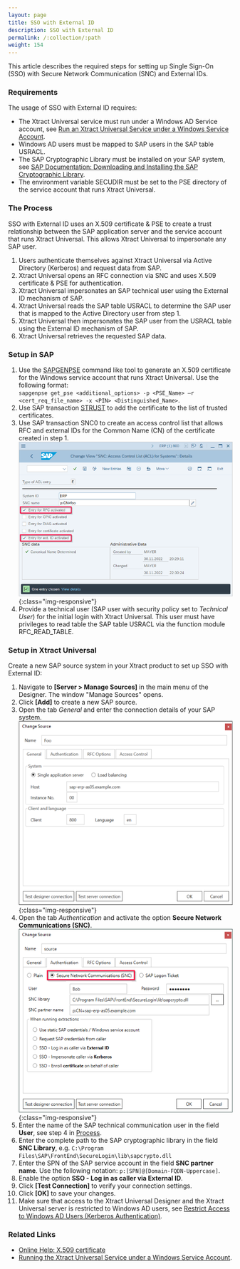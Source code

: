 ```yaml
---
layout: page
title: SSO with External ID
description: SSO with External ID
permalink: /:collection/:path
weight: 154
---
```


This article describes the required steps for setting up Single Sign-On (SSO) with Secure Network Communication (SNC) and External IDs.

### Requirements

The usage of SSO with External ID requires:
- The Xtract Universal service must run under a Windows AD Service account, see [Run an Xtract Universal Service under a Windows Service Account](https://help.theobald-software.com/en/xtract-universal/advanced-techniques/service-account).
- Windows AD users must be mapped to SAP users in the SAP table USRACL.
- The SAP Cryptographic Library must be installed on your SAP system, see [SAP Documentation: Downloading and Installing the SAP Cryptographic Library](https://help.sap.com/docs/SAP_IDENTITY_MANAGEMENT/4773a9ae1296411a9d5c24873a8d418c/3d4ece540ae64e30997498025e37f686.html?locale=en-US).
- The environment variable SECUDIR must be set to the PSE directory of the service account that runs Xtract Universal.


### The Process

SSO with External ID uses an X.509 certificate & PSE to create a trust relationship between the SAP application server and the service account that runs Xtract Universal.
This allows Xtract Universal to impersonate any SAP user.
<!---
Xtract Universal first logs into SAP as a technical user and checks for an SNC mapping of the caller's Windows identity in SAP table USRACL.
If the Windows user is found, Xtract Universal logs in as the mapped SAP user and performs the actual extraction.
--->

1. Users authenticate themselves against Xtract Universal via Active Directory (Kerberos) and request data from SAP.
2. Xtract Universal opens an RFC connection via SNC and uses X.509 certificate & PSE for authentication.
3. Xtract Universal impersonates an SAP technical user using the External ID mechanism of SAP.
4. Xtract Universal reads the SAP table USRACL to determine the SAP user that is mapped to the Active Directory user from step 1.
5. Xtract Universal then impersonates the SAP user from the USRACL table using the External ID mechanism of SAP.
6. Xtract Universal retrieves the requested SAP data.


### Setup in SAP

1. Use the [SAPGENPSE](https://help.sap.com/doc/saphelp_nw73ehp1/7.31.19/en-US/48/4cf29fdac612e8e10000000a42189b/frameset.htm) command like tool to generate an X.509 certificate for the Windows service account that runs Xtract Universal. 
Use the following format: <br>`sapgenpse get_pse <additional_options> -p <PSE_Name> –r <cert_req_file_name> -x <PIN> <Distinguished_Name>`.
2. Use SAP transaction [STRUST](https://help.sap.com/saphelp_ewm900/helpdata/en/4c/5bdb17f85640f1e10000000a42189c/frameset.htm) to add the certificate to the list of trusted certificates.
3. Use SAP transaction SNC0 to create an access control list that allows RFC and external IDs for the Common Name (CN) of the certificate created in step 1.<br>
![sap-external-id](/img/contents/sap-external-id.png){:class="img-responsive"}
4. Provide a technical user (SAP user with security policy set to *Technical User*) for the initial login with Xtract Universal. 
This user must have privileges to read table the SAP table USRACL via the function module RFC_READ_TABLE. 

### Setup in Xtract Universal

Create a new SAP source system in your Xtract product to set up SSO with External ID:

1. Navigate to **[Server > Manage Sources]** in the main menu of the Designer. The window "Manage Sources" opens.
2. Click **[Add]** to create a new SAP source.
3. Open the tab *General* and enter the connection details of your SAP system. <br>
![SAP-Source-Details](/img/contents/xu/sap_source-details.png){:class="img-responsive"}
4. Open the tab *Authentication* and activate the option **Secure Network Communications (SNC)**.<br>
![sso-certificate-auth](/img/contents/sso-certificate-auth.png){:class="img-responsive"}
5. Enter the name of the SAP technical communication user in the field **User**, see step 4 in [Process](#process).
6. Enter the complete path to the SAP cryptographic library in the field **SNC Library**, e.g. `C:\Program Files\SAP\FrontEnd\SecureLogin\lib\sapcrypto.dll`
7. Enter the SPN of the SAP service account in the field **SNC partner name**. Use the following notation: `p:[SPN]@[Domain-FQDN-Uppercase]`. 
8. Enable the option **SSO - Log in as caller via External ID**.
9. Click **[Test Connection]** to verify your connection settings.
10. Click **[OK]** to save your changes.
11. Make sure that access to the Xtract Universal Designer and the Xtract Universal server is restricted to Windows AD users, see [Restrict Access to Windows AD Users (Kerberos Authentication)](https://help.theobald-software.com/en/xtract-universal/security/server-security#restrict-access-to-windows-ad-users-kerberos-authentication).<br>


<!---
#### Server Settings in Xtract Universal

The following configuration is required in Xtract Universal:

1. Navigate to **[Server > Settings]** in the main menu of the Designer. The window "Server Settings" opens.
2. Open the *Web Server* tab.
3. Select **HTTPS - Restricted to AD users with Designer read access**.
4. Open to the *Configuration Server* tab.
5. Select **Restrict Designer access to the following users/groups**.
6. Add the Windows AD users that are allowed to execute an extraction and assign access rights. Assign at least Read permission to the Windows AD users. 
For more information on access management in Xtract Universal see [Online Help: Access Management](https://help.theobald-software.com/en/xtract-universal/security/access-management#server-settings). 
7. Click **[OK]**. When propted, restart the server to save your changes.

For more information on restricting access to Xtract Universal to Windows AD users, see [Online Help: Server Security](https://help.theobald-software.com/en/xtract-universal/security/server-security).
--->

### Related Links
- [Online Help: X.509 certificate](https://help.theobald-software.com/en/xtract-universal/security/install-x.509-Certificate)
- [Running the Xtract Universal Service under a Windows Service Account](https://help.theobald-software.com/en/xtract-universal/advanced-techniques/service-account).
